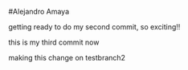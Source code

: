 #Alejandro Amaya

getting ready to do my second commit, so exciting!!

this is my third commit now 


making this change on testbranch2

